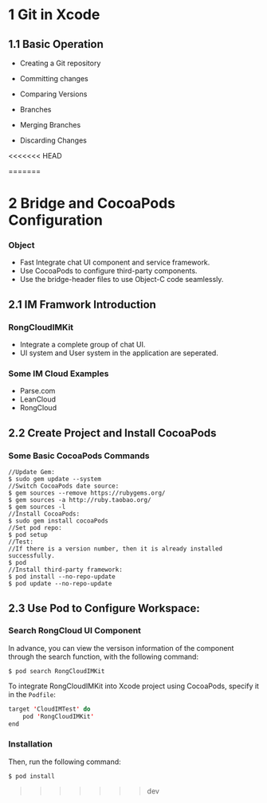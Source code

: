 # 1 Git in Xcode

## 1.1 Basic Operation

* Creating a Git repository

* Committing changes

* Comparing Versions

* Branches

* Merging Branches

* Discarding Changes


<<<<<<< HEAD

=======
# 2 Bridge and CocoaPods Configuration

### Object

* Fast Integrate chat UI component and service framework.
* Use CocoaPods to configure third-party components.
* Use the bridge-header files to use Object-C code seamlessly.

## 2.1 IM Framwork Introduction

### RongCloudIMKit

* Integrate a complete group of chat UI.
* UI system and User system in the application are seperated.

### Some IM Cloud Examples

* Parse.com
* LeanCloud
* RongCloud

## 2.2 Create Project and Install CocoaPods

### Some Basic CocoaPods Commands

```shell
//Update Gem:
$ sudo gem update --system
//Switch CocoaPods date source:
$ gem sources --remove https://rubygems.org/
$ gem sources -a http://ruby.taobao.org/
$ gem sources -l
//Install CocoaPods:
$ sudo gem install cocoaPods
//Set pod repo:
$ pod setup
//Test:
//If there is a version number, then it is already installed successfully.
$ pod
//Install third-party framework:
$ pod install --no-repo-update
$ pod update --no-repo-update
```

## 2.3 Use Pod to Configure Workspace:

### Search RongCloud UI Component

In advance, you can view the versison information of the component through the search function, with the following command:

```shell
$ pod search RongCloudIMKit
```

To integrate RongCloudIMKit into Xcode project using CocoaPods, specify it in the `Podfile`:

```swift
target 'CloudIMTest' do
	pod 'RongCloudIMKit'
end
```

### Installation

Then, run the following command:

```shell
$ pod install
```
>>>>>>> dev
